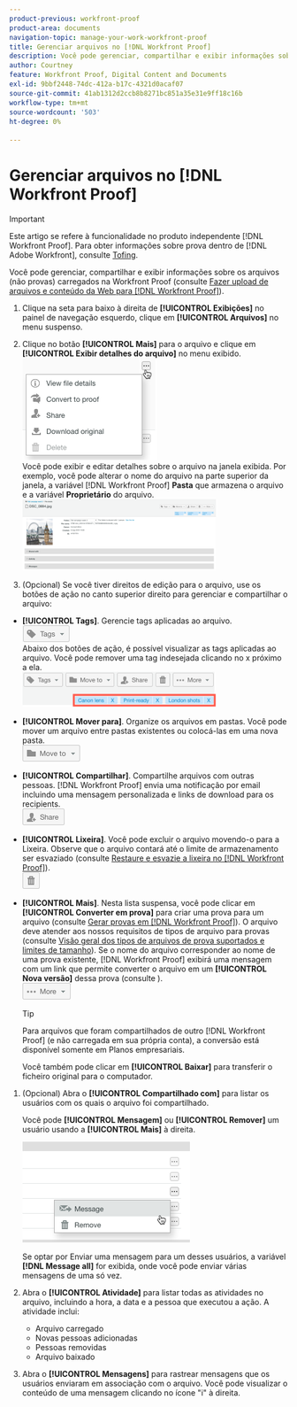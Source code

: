 ```yaml
---
product-previous: workfront-proof
product-area: documents
navigation-topic: manage-your-work-workfront-proof
title: Gerenciar arquivos no [!DNL Workfront Proof]
description: Você pode gerenciar, compartilhar e exibir informações sobre os arquivos (não provas) carregados na Workfront Proof (consulte Upload de arquivos e conteúdo da Web na Workfront Proof).
author: Courtney
feature: Workfront Proof, Digital Content and Documents
exl-id: 9bbf2448-74dc-412a-b17c-4321d0acaf07
source-git-commit: 41ab1312d2ccb8b8271bc851a35e31e9ff18c16b
workflow-type: tm+mt
source-wordcount: '503'
ht-degree: 0%

---
```


# Gerenciar arquivos no [!DNL Workfront Proof]

>[!IMPORTANT]
>
>Este artigo se refere à funcionalidade no produto independente [!DNL Workfront Proof]. Para obter informações sobre prova dentro de [!DNL Adobe Workfront], consulte [Tofing](../../../review-and-approve-work/proofing/proofing.md).

Você pode gerenciar, compartilhar e exibir informações sobre os arquivos (não provas) carregados na Workfront Proof (consulte [Fazer upload de arquivos e conteúdo da Web para [!DNL Workfront Proof]](../../../workfront-proof/wp-work-proofsfiles/create-proofs-and-files/upload-files-web-content.md)).

1. Clique na seta para baixo à direita de **[!UICONTROL Exibições]** no painel de navegação esquerdo, clique em **[!UICONTROL Arquivos]** no menu suspenso.

1. Clique no botão **[!UICONTROL Mais]** para o arquivo e clique em **[!UICONTROL Exibir detalhes do arquivo]** no menu exibido.\
   ![](assets/click-more-then-view-file-details.png)\
   Você pode exibir e editar detalhes sobre o arquivo na janela exibida. Por exemplo, você pode alterar o nome do arquivo na parte superior da janela, a variável [!DNL Workfront Proof] **Pasta** que armazena o arquivo e a variável **Proprietário** do arquivo.\
   ![](assets/file-details-page-350x129.png)

1. (Opcional) Se você tiver direitos de edição para o arquivo, use os botões de ação no canto superior direito para gerenciar e compartilhar o arquivo:

* **[!UICONTROL Tags]**. Gerencie tags aplicadas ao arquivo.\
   ![](assets/tags-button.png)\
   Abaixo dos botões de ação, é possível visualizar as tags aplicadas ao arquivo. Você pode remover uma tag indesejada clicando no x próximo a ela.\
   ![](assets/view-file-tags-350x64.png)

* **[!UICONTROL Mover para]**. Organize os arquivos em pastas. Você pode mover um arquivo entre pastas existentes ou colocá-las em uma nova pasta.\
   ![](assets/folder-button.png)

* **[!UICONTROL Compartilhar]**. Compartilhe arquivos com outras pessoas. [!DNL Workfront Proof] envia uma notificação por email incluindo uma mensagem personalizada e links de download para os recipients.\
   ![](assets/share-button.png)

* **[!UICONTROL Lixeira]**. Você pode excluir o arquivo movendo-o para a Lixeira. Observe que o arquivo contará até o limite de armazenamento ser esvaziado (consulte [Restaure e esvazie a lixeira no [!DNL Workfront Proof]](../../../workfront-proof/wp-work-proofsfiles/manage-your-work/restore-and-empty-trash.md)).\
   ![](assets/trash-button.png)

* **[!UICONTROL Mais]**. Nesta lista suspensa, você pode clicar em **[!UICONTROL Converter em prova]** para criar uma prova para um arquivo (consulte [Gerar provas em [!DNL Workfront Proof]](../../../workfront-proof/wp-work-proofsfiles/create-proofs-and-files/generate-proofs.md)). O arquivo deve atender aos nossos requisitos de tipos de arquivo para provas (consulte [Visão geral dos tipos de arquivos de prova suportados e limites de tamanho](../../../review-and-approve-work/proofing/proofing-overview/supported-proofing-file-types.md)). Se o nome do arquivo corresponder ao nome de uma prova existente, [!DNL Workfront Proof] exibirá uma mensagem com um link que permite converter o arquivo em um **[!UICONTROL Nova versão]** dessa prova (consulte ).\
   ![](assets/more-button-text-version.png)

   >[!TIP]
   >
   >Para arquivos que foram compartilhados de outro [!DNL Workfront Proof] (e não carregada em sua própria conta), a conversão está disponível somente em Planos empresariais.

   Você também pode clicar em **[!UICONTROL Baixar]** para transferir o ficheiro original para o computador.

1. (Opcional) Abra o **[!UICONTROL Compartilhado com]** para listar os usuários com os quais o arquivo foi compartilhado.

   Você pode **[!UICONTROL Mensagem]** ou **[!UICONTROL Remover]** um usuário usando a **[!UICONTROL Mais]** à direita.

   ![](assets/message-and-remove.png)

   Se optar por Enviar uma mensagem para um desses usuários, a variável **[!DNL Message all]** for exibida, onde você pode enviar várias mensagens de uma só vez.

1. Abra o **[!UICONTROL Atividade]** para listar todas as atividades no arquivo, incluindo a hora, a data e a pessoa que executou a ação. A atividade inclui:

   * Arquivo carregado
   * Novas pessoas adicionadas
   * Pessoas removidas
   * Arquivo baixado

1. Abra o **[!UICONTROL Mensagens]** para rastrear mensagens que os usuários enviaram em associação com o arquivo. Você pode visualizar o conteúdo de uma mensagem clicando no ícone &quot;i&quot; à direita.
